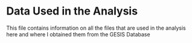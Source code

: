 # Data Used in the Analysis 
This file contains information on all the files that are used in the analysis here and where I obtained them from the GESIS Database

